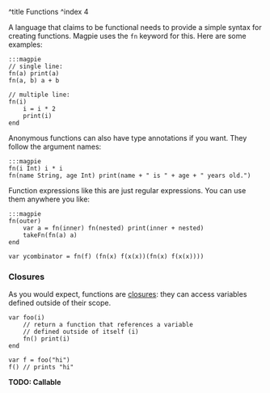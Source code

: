 ^title Functions
^index 4

A language that claims to be functional needs to provide a simple syntax for  creating functions. Magpie uses the `fn` keyword for this. Here are some examples:

    :::magpie
    // single line:
    fn(a) print(a)
    fn(a, b) a + b
    
    // multiple line:
    fn(i)
        i = i * 2
        print(i)
    end

Anonymous functions can also have type annotations if you want. They follow the argument names:

    :::magpie
    fn(i Int) i * i
    fn(name String, age Int) print(name + " is " + age + " years old.")

Function expressions like this are just regular expressions. You can use them anywhere you like:

    :::magpie
    fn(outer)
        var a = fn(inner) fn(nested) print(inner + nested)
        takeFn(fn(a) a)
    end
    
    var ycombinator = fn(f) (fn(x) f(x(x))(fn(x) f(x(x))))

### Closures

As you would expect, functions are
[closures](http://en.wikipedia.org/wiki/Closure_%28computer_science%29): they
can access variables defined outside of their scope.

    var foo(i)
        // return a function that references a variable
        // defined outside of itself (i)
        fn() print(i)
    end
    
    var f = foo("hi")
    f() // prints "hi"

**TODO: Callable**